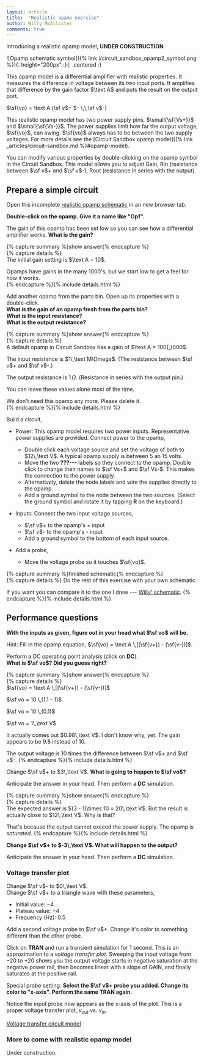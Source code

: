 ```yaml
---
layout: article
title:  "Realistic opamp exercise"
author: Willy McAllister
comments: true
---
```


Introducing a realistic opamp model, **UNDER CONSTRUCTION**

![Opamp schematic symbol]({% link i/circuit_sandbox_opamp2_symbol.png %}){: height="200px" :}{: .centered :}

This opamp model is a differential amplifier with realistic properties. It measures the difference in voltage between its two input ports. It amplifies that difference by the gain factor $\text A$ and puts the result on the output port.

$\sf{vo} = \text A (\sf v$+ $- \,\,\sf v$-$)$

This realistic opamp model has two power supply pins, $\small{\sf{Vs+}}$ and $\small{\sf{Vs-}}$. The power supplies limit how far the output voltage, $\sf{vo}$, can swing. $\sf{vo}$ always has to be between the two supply voltages. For more details see the [Circuit Sandbox opamp model]({% link _articles/circuit-sandbox.md %}#opamp-model).  

You can modify various properties by double-clicking on the opamp symbol in the Circuit Sandbox. This model allows you to adjust Gain, Rin (resistance between $\sf v$+ and $\sf v$-), Rout (resistance in series with the output).

## Prepare a simple circuit

Open this incomplete [realistic opamp schematic](https://spinningnumbers.org/circuit-sandbox/index.html?value=%5B%5B%22L%22%2C%5B208%2C128%2C7%5D%2C%7B%22label%22%3A%22%3F%3F%3F%22%2C%22_json_%22%3A0%7D%2C%5B%22%3F%3F%3F%22%5D%5D%2C%5B%22L%22%2C%5B208%2C64%2C3%5D%2C%7B%22label%22%3A%22%3F%3F%3F%22%2C%22_json_%22%3A1%7D%2C%5B%22%3F%3F%3F%22%5D%5D%2C%5B%22L%22%2C%5B328%2C48%2C3%5D%2C%7B%22label%22%3A%22Vs%2B%22%2C%22_json_%22%3A2%7D%2C%5B%22Vs%2B%22%5D%5D%2C%5B%22L%22%2C%5B328%2C144%2C1%5D%2C%7B%22label%22%3A%22Vs-%22%2C%22_json_%22%3A3%7D%2C%5B%22Vs-%22%5D%5D%2C%5B%22v%22%2C%5B328%2C96%2C0%5D%2C%7B%22value%22%3A%22dc(1)%22%2C%22_json_%22%3A4%7D%2C%5B%2210%22%2C%22Vs-%22%5D%5D%2C%5B%22v%22%2C%5B328%2C48%2C0%5D%2C%7B%22value%22%3A%22dc(1)%22%2C%22_json_%22%3A5%7D%2C%5B%22Vs%2B%22%2C%2210%22%5D%5D%2C%5B%22o2%22%2C%5B184%2C88%2C0%5D%2C%7B%22name%22%3A%22%22%2C%22Gain%22%3A%2210%22%2C%22Rout%22%3A%221%22%2C%22Rin%22%3A%221.0e6%22%2C%22_json_%22%3A6%7D%2C%5B%229%22%2C%228%22%2C%22vout%22%2C%227%22%2C%226%22%5D%5D%2C%5B%22s%22%2C%5B248%2C64%2C0%5D%2C%7B%22color%22%3A%22cyan%22%2C%22offset%22%3A%220%22%2C%22_json_%22%3A7%7D%2C%5B%225%22%5D%5D%2C%5B%22w%22%2C%5B248%2C96%2C232%2C96%5D%5D%2C%5B%22v%22%2C%5B56%2C104%2C0%5D%2C%7B%22name%22%3A%22v%2B%22%2C%22value%22%3A%22dc(1.1)%22%2C%22_json_%22%3A9%7D%2C%5B%224%22%2C%223%22%5D%5D%2C%5B%22L%22%2C%5B248%2C96%2C0%5D%2C%7B%22label%22%3A%22vout%22%2C%22_json_%22%3A10%7D%2C%5B%22vout%22%5D%5D%2C%5B%22v%22%2C%5B144%2C104%2C0%5D%2C%7B%22name%22%3A%22v-%22%2C%22value%22%3A%22dc(1)%22%2C%22_json_%22%3A11%7D%2C%5B%222%22%2C%221%22%5D%5D%2C%5B%22view%22%2C-11.800000000000011%2C-18.760000000000005%2C1.953125%2C%2250%22%2C%2210%22%2C%221G%22%2Cnull%2C%22100%22%2C%220.0099%22%2C%221000%22%5D%5D) in an new browser tab.

**Double-click on the opamp. Give it a name like "Op1".**

The gain of this opamp has been set low so you can see how a differential amplifier works. **What is the gain?**

{% capture summary %}show answer{% endcapture %}  
{% capture details %}  
The initial gain setting is $\text A = 10$.

Opamps have gains in the many $1000$'s, but we start low to get a feel for how it works.  
{% endcapture %}{% include details.html %}

Add another opamp from the parts bin. Open up its properties with a double-click.  
**What is the gain of an opamp fresh from the parts bin?**  
**What is the input resistance?**  
**What is the output resistance?**

{% capture summary %}show answer{% endcapture %}  
{% capture details %}  
A default opamp in Circuit Sandbox has a gain of $\text A = 100{,}000$.

The input resistance is $1\,\text M\Omega$. (The resistance between $\sf v$+ and $\sf v$-.)

The output resistance is $1\,\Omega$. (Resistance in series with the output pin.) 

You can leave these values alone most of the time. 

We don't need this opamp any more. Please delete it.  
{% endcapture %}{% include details.html %}

Build a circuit,

* Power: This opamp model requires two power inputs. Representative power supplies are provided. Connect power to the opamp,
    - Double click each voltage source and set the voltage of both to $12\,\text V$. A typical opamp supply is between $5$ an $15$ volts.
    * Move the two **???---** labels so they connect to the opamp. Double click to change their names to $\sf Vs+$ and $\sf Vs-$. This makes the connection to the power supply.
    * Alternatively, delete the node labels and wire the supplies directly to the opamp.
    * Add a ground symbol to the node between the two sources. (Select the ground symbol and rotate it by tapping **R** on the keyboard.)

* Inputs: Connect the two input voltage sources, 
    * $\sf v$+ to the opamp's + input 
    * $\sf v$- to the opamp's - input
    * Add a ground symbol to the bottom of each input source.

* Add a probe,
    * Move the voltage probe so it touches $\sf{vo}$.

{% capture summary %}finished schematic{% endcapture %}  
{% capture details %}
Do the rest of this exercise with your own schematic. 

If you want you can compare it to the one I drew --- [Willy' schematic](https://spinningnumbers.org/circuit-sandbox/index.html?value=%5B%5B%22g%22%2C%5B56%2C152%2C0%5D%2C%7B%22_json_%22%3A0%7D%2C%5B%220%22%5D%5D%2C%5B%22w%22%2C%5B56%2C88%2C184%2C88%5D%5D%2C%5B%22w%22%2C%5B56%2C104%2C56%2C88%5D%5D%2C%5B%22w%22%2C%5B144%2C104%2C184%2C104%5D%5D%2C%5B%22g%22%2C%5B144%2C152%2C0%5D%2C%7B%22_json_%22%3A4%7D%2C%5B%220%22%5D%5D%2C%5B%22g%22%2C%5B328%2C96%2C3%5D%2C%7B%22_json_%22%3A5%7D%2C%5B%220%22%5D%5D%2C%5B%22v%22%2C%5B144%2C104%2C0%5D%2C%7B%22name%22%3A%22v-%22%2C%22value%22%3A%22dc(1)%22%2C%22_json_%22%3A6%7D%2C%5B%221%22%2C%220%22%5D%5D%2C%5B%22L%22%2C%5B248%2C96%2C0%5D%2C%7B%22label%22%3A%22vout%22%2C%22_json_%22%3A7%7D%2C%5B%22vout%22%5D%5D%2C%5B%22v%22%2C%5B56%2C104%2C0%5D%2C%7B%22name%22%3A%22v%2B%22%2C%22value%22%3A%22dc(1.1)%22%2C%22_json_%22%3A8%7D%2C%5B%222%22%2C%220%22%5D%5D%2C%5B%22w%22%2C%5B248%2C96%2C232%2C96%5D%5D%2C%5B%22s%22%2C%5B248%2C96%2C0%5D%2C%7B%22color%22%3A%22cyan%22%2C%22offset%22%3A%220%22%2C%22_json_%22%3A10%7D%2C%5B%22vout%22%5D%5D%2C%5B%22o2%22%2C%5B184%2C88%2C0%5D%2C%7B%22name%22%3A%22%22%2C%22Gain%22%3A%2210%22%2C%22Rout%22%3A%221%22%2C%22Rin%22%3A%221.0e6%22%2C%22_json_%22%3A11%7D%2C%5B%222%22%2C%221%22%2C%22vout%22%2C%22Vs%2B%22%2C%22Vs-%22%5D%5D%2C%5B%22v%22%2C%5B328%2C48%2C0%5D%2C%7B%22name%22%3A%22Vs%2B%22%2C%22value%22%3A%22dc(12)%22%2C%22_json_%22%3A12%7D%2C%5B%22Vs%2B%22%2C%220%22%5D%5D%2C%5B%22v%22%2C%5B328%2C96%2C0%5D%2C%7B%22name%22%3A%22Vs-%22%2C%22value%22%3A%22dc(12)%22%2C%22_json_%22%3A13%7D%2C%5B%220%22%2C%22Vs-%22%5D%5D%2C%5B%22L%22%2C%5B328%2C144%2C1%5D%2C%7B%22label%22%3A%22Vs-%22%2C%22_json_%22%3A14%7D%2C%5B%22Vs-%22%5D%5D%2C%5B%22L%22%2C%5B328%2C48%2C3%5D%2C%7B%22label%22%3A%22Vs%2B%22%2C%22_json_%22%3A15%7D%2C%5B%22Vs%2B%22%5D%5D%2C%5B%22L%22%2C%5B208%2C80%2C3%5D%2C%7B%22label%22%3A%22Vs%2B%22%2C%22_json_%22%3A16%7D%2C%5B%22Vs%2B%22%5D%5D%2C%5B%22L%22%2C%5B208%2C112%2C7%5D%2C%7B%22label%22%3A%22Vs-%22%2C%22_json_%22%3A17%7D%2C%5B%22Vs-%22%5D%5D%2C%5B%22view%22%2C-11.8%2C-18.76%2C1.953125%2C%2250%22%2C%2210%22%2C%221G%22%2Cnull%2C%22100%22%2C%220.0099%22%2C%221000%22%5D%5D ).
{% endcapture %}{% include details.html %}

## Performance questions

**With the inputs as given, figure out in your head what $\sf vo$ will be.**

Hint: Fill in the opamp equation, $\sf{vo} = \text A \,[(\sf{v+}) - (\sf{v-})]$.

Perform a DC operating point analysis (click on **DC**).  
**What is $\sf vo$? Did you guess right?**

{% capture summary %}show answer{% endcapture %}  
{% capture details %}  
$\sf{vo} = \text A \,[(\sf{v+}) - (\sf{v-})]$

$\sf vo = 10 \,(1.1 - 1)$

$\sf vo = 10 \,(0.1)$

$\sf vo = 1\,\text V$

It actually comes out $0.98\,\text V$. I don't know why, yet. The gain appears to be 9.8 instead of 10.

The output voltage is $10$ times the difference between $\sf v$+ and $\sf v$-.
{% endcapture %}{% include details.html %}

Change $\sf v$+ to $3\,\text V$. **What is going to happen to $\sf vo$?**

Anticipate the answer in your head. Then perform a **DC** simulation.

{% capture summary %}show answer{% endcapture %}  
{% capture details %}  
The expected answer is $(3 - 1)\times 10 = 20\,\text V$. But the result is actually close to $12\,\text V$. Why is that? 

That's because the output cannot exceed the power supply. The opamp is *saturated*. 
{% endcapture %}{% include details.html %}

**Change $\sf v$+ to $-3\,\text V$. What will happen to the output?**

Anticipate the answer in your head. Then perform a **DC** simulation.

### Voltage transfer plot

Change $\sf v$- to $0\,\text V$.  
Change $\sf v$+ to a triangle wave with these parameters,
* Initial value: $-4$
* Plateau value: $+4$
* Frequency (Hz): $0.5$

Add a second voltage probe to $\sf v$+. Change it's color to something different than the other probe.

Click on **TRAN** and run a transient simulation for 1 second. This is an approximation to a *voltage transfer plot*. Sweeping the input voltage from $-20$ to $+20$ shows you the output voltage starts in negative saturation at the negative power rail, then becomes linear with a slope of GAIN, and finally saturates at the positive rail.

Special probe setting: **Select the $\sf v$+ probe you added. Change its color to "x-axis". Perform the same TRAN again.** 

Notice the input probe now appears as the x-axis of the plot. This is a proper voltage transfer plot, $v_{out}$ vs. $v_{in}$.   

[Voltage transfer circuit model](https://spinningnumbers.org/circuit-sandbox/index.html?value=%5B%5B%22L%22%2C%5B208%2C112%2C7%5D%2C%7B%22label%22%3A%22Vs-%22%2C%22_json_%22%3A0%7D%2C%5B%22Vs-%22%5D%5D%2C%5B%22L%22%2C%5B208%2C80%2C3%5D%2C%7B%22label%22%3A%22Vs%2B%22%2C%22_json_%22%3A1%7D%2C%5B%22Vs%2B%22%5D%5D%2C%5B%22L%22%2C%5B328%2C48%2C3%5D%2C%7B%22label%22%3A%22Vs%2B%22%2C%22_json_%22%3A2%7D%2C%5B%22Vs%2B%22%5D%5D%2C%5B%22L%22%2C%5B328%2C144%2C1%5D%2C%7B%22label%22%3A%22Vs-%22%2C%22_json_%22%3A3%7D%2C%5B%22Vs-%22%5D%5D%2C%5B%22v%22%2C%5B328%2C96%2C0%5D%2C%7B%22name%22%3A%22Vs-%22%2C%22value%22%3A%22dc(12)%22%2C%22_json_%22%3A4%7D%2C%5B%220%22%2C%22Vs-%22%5D%5D%2C%5B%22v%22%2C%5B328%2C48%2C0%5D%2C%7B%22name%22%3A%22Vs%2B%22%2C%22value%22%3A%22dc(12)%22%2C%22_json_%22%3A5%7D%2C%5B%22Vs%2B%22%2C%220%22%5D%5D%2C%5B%22o2%22%2C%5B184%2C88%2C0%5D%2C%7B%22name%22%3A%22%22%2C%22Gain%22%3A%2210%22%2C%22Rout%22%3A%221%22%2C%22Rin%22%3A%221.0e6%22%2C%22_json_%22%3A6%7D%2C%5B%221%22%2C%222%22%2C%22vout%22%2C%22Vs%2B%22%2C%22Vs-%22%5D%5D%2C%5B%22s%22%2C%5B248%2C96%2C0%5D%2C%7B%22color%22%3A%22cyan%22%2C%22offset%22%3A%220%22%2C%22_json_%22%3A7%7D%2C%5B%22vout%22%5D%5D%2C%5B%22w%22%2C%5B248%2C96%2C232%2C96%5D%5D%2C%5B%22v%22%2C%5B16%2C104%2C0%5D%2C%7B%22name%22%3A%22v%2B%22%2C%22value%22%3A%22triangle(-4%2C4%2C500m)%22%2C%22_json_%22%3A9%7D%2C%5B%221%22%2C%220%22%5D%5D%2C%5B%22L%22%2C%5B248%2C96%2C0%5D%2C%7B%22label%22%3A%22vout%22%2C%22_json_%22%3A10%7D%2C%5B%22vout%22%5D%5D%2C%5B%22v%22%2C%5B144%2C104%2C0%5D%2C%7B%22name%22%3A%22v-%22%2C%22value%22%3A%22dc(0)%22%2C%22_json_%22%3A11%7D%2C%5B%222%22%2C%220%22%5D%5D%2C%5B%22g%22%2C%5B328%2C96%2C3%5D%2C%7B%22_json_%22%3A12%7D%2C%5B%220%22%5D%5D%2C%5B%22g%22%2C%5B144%2C152%2C0%5D%2C%7B%22_json_%22%3A13%7D%2C%5B%220%22%5D%5D%2C%5B%22w%22%2C%5B144%2C104%2C184%2C104%5D%5D%2C%5B%22w%22%2C%5B16%2C104%2C16%2C88%5D%5D%2C%5B%22g%22%2C%5B16%2C152%2C0%5D%2C%7B%22_json_%22%3A16%7D%2C%5B%220%22%5D%5D%2C%5B%22s%22%2C%5B88%2C88%2C0%5D%2C%7B%22color%22%3A%22xaxis%22%2C%22offset%22%3A%220%22%2C%22_json_%22%3A17%7D%2C%5B%221%22%5D%5D%2C%5B%22w%22%2C%5B184%2C88%2C88%2C88%5D%5D%2C%5B%22w%22%2C%5B88%2C88%2C16%2C88%5D%5D%2C%5B%22view%22%2C-11.8%2C-18.76%2C1.953125%2C%2250%22%2C%2210%22%2C%221G%22%2Cnull%2C%22100%22%2C%221%22%2C%221000%22%5D%5D )

### More to come with realistic opamp model

Under construction.



